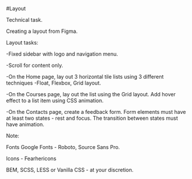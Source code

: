 #Layout

Technical task.

Creating a layout from Figma.


Layout tasks:

-Fixed sidebar with logo and navigation menu.

-Scroll for content only.

-On the Home page, lay out 3 horizontal tile lists using 3 different techniques -Float, Flexbox, Grid layout.

-On the Courses page, lay out the list using the Grid layout. Add hover effect to a list item using CSS animation.

-On the Contacts page, create a feedback form. Form elements must have at least two states - rest and focus. The transition between states must have animation.


Note:

Fonts Google Fonts - Roboto, Source Sans Pro.

Icons - Fearhericons 

BEM, SCSS, LESS or Vanilla CSS - at your discretion.

